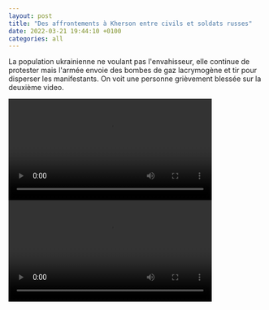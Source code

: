 ```yaml
---
layout: post
title: "Des affrontements à Kherson entre civils et soldats russes"
date: 2022-03-21 19:44:10 +0100
categories: all
---
```


La population ukrainienne ne voulant pas l'envahisseur, elle continue de protester mais l'armée envoie des bombes de gaz lacrymogène et tir pour disperser les manifestants. On voit une personne grièvement blessée sur la deuxième video.

<video controls width="400">
    <source src="{{ site.baseurl }}/assets/videos/kherson_1.webm" type="video/webm">
    <source src="{{ site.baseurl }}/assets/videos/kherson_1.mp4" type="video/mp4">
    Désolé, votre navigateur ne prend pas en charge les vidéos intégrées.
</video>

<video controls width="400">
    <source src="{{ site.baseurl }}/assets/videos/kherson_2.webm" type="video/webm">
    <source src="{{ site.baseurl }}/assets/videos/kherson_2.mp4" type="video/mp4">
    Désolé, votre navigateur ne prend pas en charge les vidéos intégrées.
</video>


